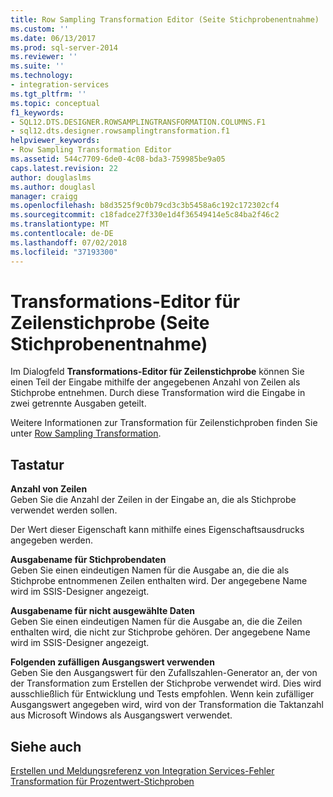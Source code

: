 ```yaml
---
title: Row Sampling Transformation Editor (Seite Stichprobenentnahme) | Microsoft-Dokumentation
ms.custom: ''
ms.date: 06/13/2017
ms.prod: sql-server-2014
ms.reviewer: ''
ms.suite: ''
ms.technology:
- integration-services
ms.tgt_pltfrm: ''
ms.topic: conceptual
f1_keywords:
- SQL12.DTS.DESIGNER.ROWSAMPLINGTRANSFORMATION.COLUMNS.F1
- sql12.dts.designer.rowsamplingtransformation.f1
helpviewer_keywords:
- Row Sampling Transformation Editor
ms.assetid: 544c7709-6de0-4c08-bda3-759985be9a05
caps.latest.revision: 22
author: douglaslms
ms.author: douglasl
manager: craigg
ms.openlocfilehash: b8d3525f9c0b79cd3c3b5458a6c192c172302cf4
ms.sourcegitcommit: c18fadce27f330e1d4f36549414e5c84ba2f46c2
ms.translationtype: MT
ms.contentlocale: de-DE
ms.lasthandoff: 07/02/2018
ms.locfileid: "37193300"
---
```

# <a name="row-sampling-transformation-editor-sampling-page"></a>Transformations-Editor für Zeilenstichprobe (Seite Stichprobenentnahme)
  Im Dialogfeld **Transformations-Editor für Zeilenstichprobe** können Sie einen Teil der Eingabe mithilfe der angegebenen Anzahl von Zeilen als Stichprobe entnehmen. Durch diese Transformation wird die Eingabe in zwei getrennte Ausgaben geteilt.  
  
 Weitere Informationen zur Transformation für Zeilenstichproben finden Sie unter [Row Sampling Transformation](data-flow/transformations/row-sampling-transformation.md).  
  
## <a name="options"></a>Tastatur  
 **Anzahl von Zeilen**  
 Geben Sie die Anzahl der Zeilen in der Eingabe an, die als Stichprobe verwendet werden sollen.  
  
 Der Wert dieser Eigenschaft kann mithilfe eines Eigenschaftsausdrucks angegeben werden.  
  
 **Ausgabename für Stichprobendaten**  
 Geben Sie einen eindeutigen Namen für die Ausgabe an, die die als Stichprobe entnommenen Zeilen enthalten wird. Der angegebene Name wird im SSIS-Designer angezeigt.  
  
 **Ausgabename für nicht ausgewählte Daten**  
 Geben Sie einen eindeutigen Namen für die Ausgabe an, die die Zeilen enthalten wird, die nicht zur Stichprobe gehören. Der angegebene Name wird im SSIS-Designer angezeigt.  
  
 **Folgenden zufälligen Ausgangswert verwenden**  
 Geben Sie den Ausgangswert für den Zufallszahlen-Generator an, der von der Transformation zum Erstellen der Stichprobe verwendet wird. Dies wird ausschließlich für Entwicklung und Tests empfohlen. Wenn kein zufälliger Ausgangswert angegeben wird, wird von der Transformation die Taktanzahl aus Microsoft Windows als Ausgangswert verwendet.  
  
## <a name="see-also"></a>Siehe auch  
 [Erstellen und Meldungsreferenz von Integration Services-Fehler](../../2014/integration-services/integration-services-error-and-message-reference.md)   
 [Transformation für Prozentwert-Stichproben](data-flow/transformations/percentage-sampling-transformation.md)  
  
  
